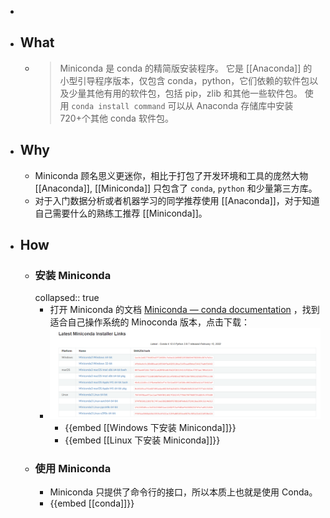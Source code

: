 -
- ## What
	- > Miniconda 是 conda 的精简版安装程序。 它是 [[Anaconda]] 的小型引导程序版本，仅包含 conda，python，它们依赖的软件包以及少量其他有用的软件包，包括 pip，zlib 和其他一些软件包。 使用 `conda install command` 可以从 Anaconda 存储库中安装720+个其他 conda 软件包。
- ## Why
	- Miniconda 顾名思义更迷你，相比于打包了开发环境和工具的庞然大物 [[Anaconda]], [[Miniconda]] 只包含了 `conda`, `python` 和少量第三方库。
	- 对于入门数据分析或者机器学习的同学推荐使用 [[Anaconda]]，对于知道自己需要什么的熟练工推荐 [[Miniconda]]。
- ## How
	- ### 安装 Miniconda
	  collapsed:: true
		- 打开 Miniconda 的文档 [Miniconda — conda documentation](https://docs.conda.io/en/latest/miniconda.html) ，找到适合自己操作系统的 Minoconda 版本，点击下载：
		- ![下载 Miniconda](../assets/image_1670416957164_0.png)
			- {{embed [[Windows 下安装 Miniconda]]}}
			- {{embed [[Linux 下安装 Miniconda]]}}
	- ### 使用 Miniconda
		- Miniconda 只提供了命令行的接口，所以本质上也就是使用 Conda。
		- {{embed [[conda]]}}